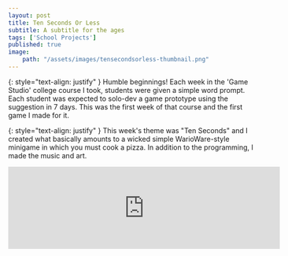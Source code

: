 ```yaml
---
layout: post
title: Ten Seconds Or Less
subtitle: A subtitle for the ages
tags: ['School Projects']
published: true
image: 
    path: "/assets/images/tensecondsorless-thumbnail.png"
---
```


{: style="text-align: justify" }
Humble beginnings! Each week in the 'Game Studio' college course I took, students were given a simple word prompt. Each student was expected to solo-dev a game prototype using the suggestion in 7 days. This was the first week of that course and the first game I made for it.

{: style="text-align: justify" }
This week's theme was "Ten Seconds" and I created what basically amounts to a wicked simple WarioWare-style minigame in which you must cook a pizza. In addition to the programming, I made the music and art.

<center><iframe frameborder="0" src="https://itch.io/embed/2669644" width="552" height="167"><a href="https://kieronhiggs.itch.io/ten-seconds-or-less">Ten Seconds Or Less by kieronhiggs</a></iframe></center>
